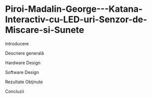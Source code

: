 # Piroi-Madalin-George---Katana-Interactiv-cu-LED-uri-Senzor-de-Miscare-si-Sunete

Introducere




Descriere generală




Hardware Design





Software Design



Rezultate Obţinute




Concluzii
